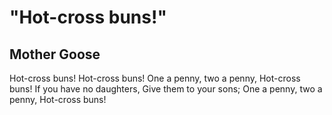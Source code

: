 # "Hot-cross buns!"
## Mother Goose
Hot-cross buns!
Hot-cross buns!
One a penny, two a penny,
Hot-cross buns!
If you have no daughters,
Give them to your sons;
One a penny, two a penny,
Hot-cross buns!